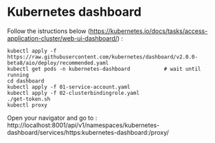 
# Kubernetes dashboard

Follow the istructions below (https://kubernetes.io/docs/tasks/access-application-cluster/web-ui-dashboard/) :

```
kubectl apply -f https://raw.githubusercontent.com/kubernetes/dashboard/v2.0.0-beta8/aio/deploy/recommended.yaml
kubectl get pods -n kubernetes-dashboard           # wait until running
cd dashboard
kubectl apply -f 01-service-account.yaml
kubectl apply -f 02-clusterbindingrole.yaml
./get-token.sh
kubectl proxy
```

Open your navigator and go to : http://localhost:8001/api/v1/namespaces/kubernetes-dashboard/services/https:kubernetes-dashboard:/proxy/